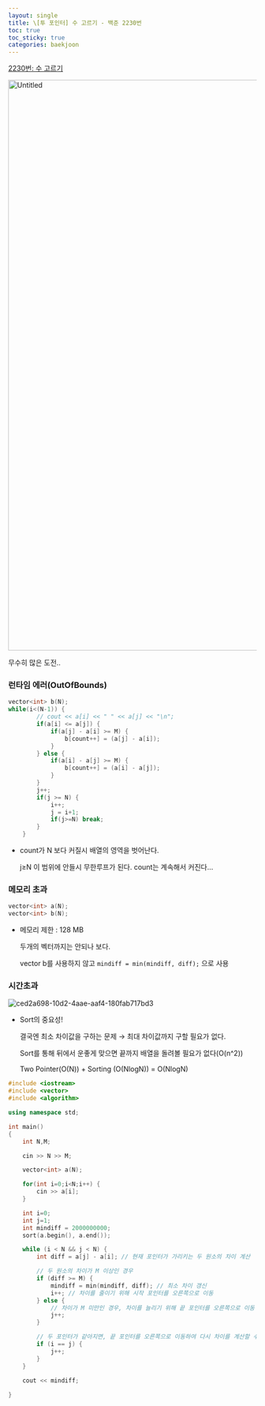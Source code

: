 ```yaml
---
layout: single
title: \[투 포인터] 수 고르기 - 백준 2230번
toc: true
toc_sticky: true
categories: baekjoon
---
```


[2230번: 수 고르기](https://www.acmicpc.net/problem/2230)

<img width="1156" alt="Untitled" src="https://github.com/KimGyeongLock/KimGyeongLock.github.io/assets/63464299/85ee0609-34df-4e6d-a7f0-36fd7386f57a">

무수히 많은 도전..

### 런타임 에러(OutOfBounds)

```cpp
vector<int> b(N);
while(i<(N-1)) {
        // cout << a[i] << " " << a[j] << "\n";
        if(a[i] <= a[j]) {
            if(a[j] - a[i] >= M) {
                b[count++] = (a[j] - a[i]);
            }
        } else {
            if(a[i] - a[j] >= M) {
                b[count++] = (a[i] - a[j]);
            }
        }
        j++;
        if(j >= N) {
            i++;
            j = i+1;
            if(j>=N) break;
        }
    }
```

- count가 N 보다 커질시 배열의 영역을 벗어난다.
    
    j≥N 이 범위에 안들시 무한루프가 된다. count는 계속해서 커진다…
    

### 메모리 초과

```cpp
vector<int> a(N);
vector<int> b(N);
```

- 메모리 제한 : 128 MB
    
    두개의 벡터까지는 안되나 보다.
    
    vector b를 사용하지 않고 `mindiff = min(mindiff, diff);` 으로 사용
    

### 시간초과

![ced2a698-10d2-4aae-aaf4-180fab717bd3](https://github.com/KimGyeongLock/KimGyeongLock.github.io/assets/63464299/5d2a5a92-7965-4579-bde9-9c5d15502e56)

- Sort의 중요성!
    
    결국엔 최소 차이값을 구하는 문제 → 최대 차이값까지 구할 필요가 없다.
    
    Sort를 통해 뒤에서 운좋게 맞으면 끝까지 배열을 돌려볼 필요가 없다(O(n^2))
    
    Two Pointer(O(N)) + Sorting (O(NlogN)) = O(NlogN)
    

```cpp
#include <iostream>
#include <vector>
#include <algorithm>

using namespace std;

int main() 
{
    int N,M;

    cin >> N >> M;

    vector<int> a(N);

    for(int i=0;i<N;i++) {
        cin >> a[i];
    }

    int i=0;
    int j=1;
    int mindiff = 2000000000;
    sort(a.begin(), a.end());

    while (i < N && j < N) {
        int diff = a[j] - a[i]; // 현재 포인터가 가리키는 두 원소의 차이 계산

        // 두 원소의 차이가 M 이상인 경우
        if (diff >= M) {
            mindiff = min(mindiff, diff); // 최소 차이 갱신
            i++; // 차이를 줄이기 위해 시작 포인터를 오른쪽으로 이동
        } else {
            // 차이가 M 미만인 경우, 차이를 늘리기 위해 끝 포인터를 오른쪽으로 이동
            j++;
        }

        // 두 포인터가 같아지면, 끝 포인터를 오른쪽으로 이동하여 다시 차이를 계산할 수 있게 함
        if (i == j) {
            j++;
        }
    }
   
    cout << mindiff;

}
```
